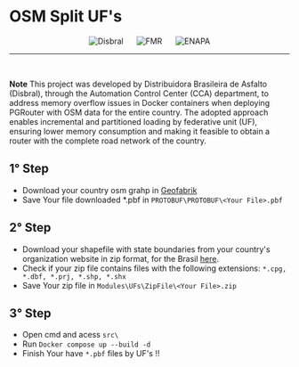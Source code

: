 # OSM Split UF's

<div align="center">
    <img src="https://www.grupodisbral.com.br/assets/img/footer-logo.png" alt="Disbral" style="margin: 0 10px;" />
    <img src="https://www.grupodisbral.com.br/assets/img/2.png" alt="FMR" style="margin: 0 10px;" />
    <img src="https://www.grupodisbral.com.br/assets/img/3.png" alt="ENAPA" style="margin: 0 10px;" />
</div>
<hr/>
<br>

**Note** This project was developed by Distribuidora Brasileira de Asfalto (Disbral), through the Automation Control Center (CCA) department, to address memory overflow issues in Docker containers when deploying PGRouter with OSM data for the entire country. The adopted approach enables incremental and partitioned loading by federative unit (UF), ensuring lower memory consumption and making it feasible to obtain a router with the complete road network of the country.

## 1° Step
 - Download your country osm grahp in [Geofabrik](https://download.geofabrik.de/)
 - Save Your file downloaded *.pbf in `PROTOBUF\PROTOBUF\<Your File>.pbf`

## 2° Step
 - Download your shapefile with state boundaries from your country's organization website in zip format, for the Brasil [here](https://www.ibge.gov.br/geociencias/organizacao-do-territorio/malhas-territoriais/15774-malhas.html).
 - Check if your zip file contains files with the following extensions: `*.cpg, *.dbf, *.prj, *.shp, *.shx`
 - Save Your zip file in `Modules\UFs\ZipFile\<Your File>.zip`

 ## 3° Step
 - Open cmd and acess `src\`
 - Run `Docker compose up --build -d`
 - Finish Your have `*.pbf` files by UF's !!